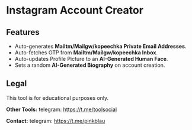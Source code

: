 # Instagram Account Creator


## Features
- Auto-generates **Mailtm/Mailgw/kopeechka Private Email Addresses**.
- Auto-fetches OTP from **Mailtm/Mailgw/kopeechka Inbox**.
- Auto-updates Profile Picture to an **AI-Generated Human Face**.
- Sets a random **AI-Generated Biography** on account creation.


## Legal
This tool is for educational purposes only.


**Other Tools:** telegram: https://t.me/toolsocial

**Contact:** telegram: https://t.me/pinkblau

